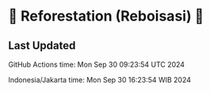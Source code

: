 
# 🌳 Reforestation (Reboisasi) 🌲

## Last Updated

GitHub Actions time: Mon Sep 30 09:23:54 UTC 2024

Indonesia/Jakarta time: Mon Sep 30 16:23:54 WIB 2024
